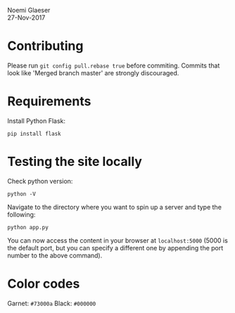 Noemi Glaeser  
27-Nov-2017

# Contributing
Please run `git config pull.rebase true` before commiting.
Commits that look like 'Merged branch master' are strongly discouraged.

# Requirements
Install Python Flask:
```
pip install flask
```

# Testing the site locally
Check python version:
```
python -V
```

Navigate to the directory where you want to spin up a server and type the following:
```
python app.py
```

You can now access the content in your browser at `localhost:5000` (5000 is the default port, but you can specify a different one by appending the port number to the above command). 

# Color codes
Garnet: `#73000a`
Black: `#000000`
